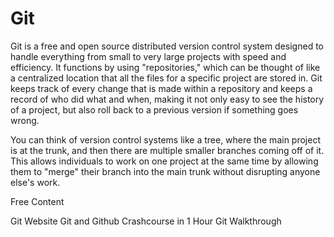 # Git

Git is a free and open source distributed version control system designed to handle everything from small to very large projects with speed and efficiency. It functions by using "repositories," which can be thought of like a centralized location that all the files for a specific project are stored in. Git keeps track of every change that is made within a repository and keeps a record of who did what and when, making it not only easy to see the history of a project, but also roll back to a previous version if something goes wrong. 

You can think of version control systems like a tree, where the main project is at the trunk, and then there are multiple smaller branches coming off of it. This allows individuals to work on one project at the same time by allowing them to "merge" their branch into the main trunk without disrupting anyone else's work.

<ResourceGroupTitle>Free Content</ResourceGroupTitle>
<!-- blue color scheme for the official websites and documentation -->
<BadgeLink colorScheme='blue' badgeText='Official Website' href='https://git-scm.com/'>Git Website</BadgeLink>
<BadgeLink badgeText='Watch' href='https://www.youtube.com/watch?v=RGOj5yH7evk'>Git and Github Crashcourse in 1 Hour</BadgeLink>
<BadgeLink colorScheme='yellow' badgeText='Read' href='https://phoenixnap.com/kb/how-to-use-git'>Git Walkthrough</BadgeLink>
